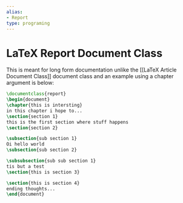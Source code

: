 ```yaml
---
alias:
- Report
type: programing 
---
```

# LaTeX Report Document Class

This is meant for long form documentation unlike the [[LaTeX Article Document Class]] document class and an example using a chapter argument is below:

```latex
\documentclass{report}
\begin{document}
\chapter{this is intersting}
in this chapter i hope to...
\section{section 1}
this is the first section where stuff happens
\section{section 2}

\subsection{sub section 1}
Oi hello world
\subsection{sub section 2}

\subsubsection{sub sub section 1}
tis but a test
\section{this is section 3}

\section{this is section 4}
ending thoughts...
\end{document}
```